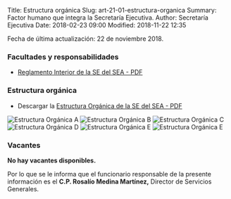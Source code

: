 Title: Estructura orgánica
Slug: art-21-01-estructura-organica
Summary: Factor humano que integra la Secretaría Ejecutiva.
Author: Secretaría Ejecutiva
Date: 2018-02-23 09:00
Modified: 2018-11-22 12:35


Fecha de última actualización: 22 de noviembre 2018.

### Facultades y responsabilidades

* [Reglamento Interior de la SE del SEA - PDF](reglamento-interior-sesaec.pdf)

### Estructura orgánica

* Descargar la [Estructura Orgánica de la SE del SEA - PDF](estructura-organica-de-la-se-del-sea.pdf)

<img class="img-fluid" src="estructura-organica-de-la-se-del-sea-a.jpg" alt="Estructura Orgánica A">

<img class="img-fluid" src="estructura-organica-de-la-se-del-sea-b.jpg" alt="Estructura Orgánica B">

<img class="img-fluid" src="estructura-organica-de-la-se-del-sea-c.jpg" alt="Estructura Orgánica C">

<img class="img-fluid" src="estructura-organica-de-la-se-del-sea-d.jpg" alt="Estructura Orgánica D">

<img class="img-fluid" src="estructura-organica-de-la-se-del-sea-e.jpg" alt="Estructura Orgánica E">

<img class="img-fluid" src="estructura-organica-de-la-se-del-sea-f.jpg" alt="Estructura Orgánica E">

### Vacantes

**No hay vacantes disponibles.**

Por lo que se le informa que el funcionario responsable de la presente información es el **C.P. Rosalío Medina Martínez,** Director de Servicios Generales.
